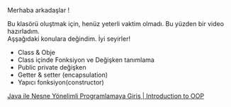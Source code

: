 Merhaba arkadaşlar !

Bu klasörü oluştmak için, henüz yeterli vaktim olmadı. Bu yüzden bir video hazırladım. </br>
Aşşağıdaki konulara değindim. İyi seyirler!

- Class & Obje
- Class içinde Fonksiyon ve Değişken tanımlama
- Public private değişken
- Getter & setter (encapsulation)
- Yapıcı fonksiyon(constructor)

[Java ile Nesne Yönelimli Programlamaya Giriş | Introduction to OOP](https://www.youtube.com/watch?v=5vhpTxv2CTQ)

